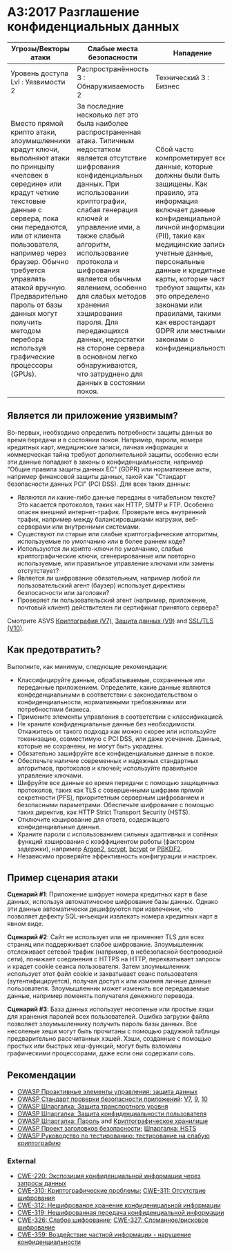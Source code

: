# A3:2017 Разглашение конфиденциальных данных

| Угрозы/Векторы атаки | Слабые места безопасности | Нападение |
| -- | -- | -- |
| Уровень доступа Lvl : Уязвимости 2 | Распространённость 3 : Обнаруживаемость 2 | Технический 3 : Бизнес |
| Вместо прямой крипто атаки, злоумышленники крадут ключи, выполняют атаки по принцыпу «человек в середине» или крадут четкие текстовые данные с сервера, пока они передаются, или от клиента пользователя, например через браузер. Обычно требуется управлять атакой вручную. Предварительно пароль от базы данных могут получить методом перебора используя  графические процессоры (GPUs). | За последние несколько лет это была наиболее распространенная атака. Типичным недостатком является отсутствие шифрования конфиденциальных данных. При использовании криптографии, слабая генерация ключей и управление ими, а также слабый алгоритм, использование протокола и шифрования является обычным явлением, особенно для слабых методов хранения хэширования пароля. Для передающихся данных, недостатки на стороне сервера в основном легко обнаруживаются, что затруднено для данных в состоянии покоя. | Сбой часто компрометирует все данные, которые должны были быть защищены. Как правило, эта информация включает данные конфиденциальной личной информации (PII), такие как медицинские записи, учетные данные, персональные данные и кредитные карты, которые часто требуют защиты, как это определено законами или правилами, такими как евростандарт GDPR или местными законами о конфиденциальности.|

## Является ли приложение уязвимым?

Во-первых, необходимо определить потребности защиты данных во время передачи и в состоянии покоя. Например, пароли, номера кредитных карт, медицинские записи, личная информация и коммерческая тайна требуют дополнительной защиты, особенно если эти данные попадают в законы о конфиденциальности, например "Общие правила защиты данных ЕС" (GDPR) или нормативные акты, например финансовой защиты данных, такой как "Cтандарт безопасности данных PCI" (PCI DSS). Для всех таких данных:

* Являются ли какие-либо данные переданы в читабельном тексте? Это касается протоколов, таких как HTTP, SMTP и FTP. Особенно опасен внешний интернет-трафик. Проверьте весь внутренний трафик, например между балансировщиками нагрузки, веб-серверами или внутренними системами.
* Существуют ли старые или слабые криптографические алгоритмы, используемые по умолчанию или в более раннем коде? 
* Используются ли крипто-ключи по умолчанию, слабые криптографические ключи, сгенерированные или повторно используемые, или правильное управление ключами или замены отстутствует?
* Является ли шифрование обязательным, например любой ли пользовательский агент (баузер) использует директивы безпосасности или заголовки?
* Проверяет ли пользовательский агент (например, приложение, почтовый клиент) действителен ли сертификат принятого сервера?

Смотрите ASVS [Криптография (V7)](https://www.owasp.org/index.php/ASVS_V7_Cryptography), [Защита данных (V9)](https://www.owasp.org/index.php/ASVS_V9_Data_Protection) and [SSL/TLS (V10)](https://www.owasp.org/index.php/ASVS_V10_Communications).

## Как предотвратить?

Выполните, как минимум, следующие рекомендации:

* Классифицируйте данные, обрабатываемые, сохраненные или переданные приложением. Определите, какие данные являются конфеденциальными в соответствии с законодательством о конфиденциальности, нормативными требованиями или потребностями бизнеса.
* Примените элементы управления в соответствии с классификацией.
* Не храните конфиденциальные данные без необходимости. Откажитесь от такого подхода как можно скорее или используйте токенизацию, совместимую с PCI DSS, или даже усечение. Данные, которые не сохранены, не могут быть украдены.
* Обязательно зашифруйте все конфиденциальные данные в покое.
* Обеспечьте наличие современных и надежных стандартных алгоритмов, протоколов и ключей; используйте правильное управление ключами.
* Шифруйте все данные во время передачи с помощью защищенных протоколов, таких как TLS с совершенными шифрами прямой секретности (PFS), приоритетным серверным шифрованием и безопасными параметрами. Обеспечьте шифрование с помощью таких директив, как HTTP Strict Transport Security (HSTS).
* Отключите кэширование для ответа, содержащего конфиденциальные данные.
* Храните пароли с использованием сильных адаптивных и солёных функций хэширования с коэффициентом работы (фактором задержки), например [Argon2](https://www.cryptolux.org/index.php/Argon2), [scrypt](https://wikipedia.org/wiki/Scrypt), [bcrypt](https://wikipedia.org/wiki/Bcrypt) or [PBKDF2](https://wikipedia.org/wiki/PBKDF2).
* Независимо проверяйте эффективность конфигурации и настроек.

## Пример сценария атаки

**Сценарий #1**: Приложение шифрует номера кредитных карт в базе данных, используя автоматическое шифрование базы данных. Однако эти данные автоматически дешифруются при извлечении, что позволяет дефекту SQL-инъекции извлекать номера кредитных карт в явном виде.

**Сценарий #2**: Сайт не использует или не применяет TLS для всех страниц или поддерживает слабое шифрование. Злоумышленник отслеживает сетевой трафик (например, в небезопасной беспроводной сети), понижает соединения с HTTPS на HTTP, перехватывает запросы и крадет cookie сеанса пользователя. Затем злоумышленник использует этот файл cookie и захватывает сеанс пользователя (аутентифицируется), получая доступ к или изменяя личные данные пользователя. Злоумышленник может изменить все передаваемые данные, например поменять получателя денежного перевода.

**Сценарий #3**: База данных использует несоленые или простые хэши для хранения паролей всех пользователей. Ошибка загрузки файла позволяет злоумышленнику получить пароль базы данных. Все несоленые хеши могут быть прочитаны с помощью радужной таблицы предварительно рассчитанных хэшей. Хэши, созданные с помощью простых или быстрых хеш-функций, могут быть взломаны графическими процессорами, даже если они содержали соль. 

## Рекомендации

* [OWASP Проактивные элементы управления: защита данных](https://www.owasp.org/index.php/OWASP_Proactive_Controls#7:_Protect_Data)
* [OWASP Стандарт проверки безопасности приложений]((https://www.owasp.org/index.php/Category:OWASP_Application_Security_Verification_Standard_Project)): [V7](https://www.owasp.org/index.php/ASVS_V7_Cryptography), [9](https://www.owasp.org/index.php/ASVS_V9_Data_Protection), [10](https://www.owasp.org/index.php/ASVS_V10_Communications)
* [OWASP Шпаргалка: Защита транспортного уровня](https://www.owasp.org/index.php/Transport_Layer_Protection_Cheat_Sheet)
* [OWASP Шпаргалка: Защита конфиденциальности пользователя](https://www.owasp.org/index.php/User_Privacy_Protection_Cheat_Sheet)
* [OWASP Шпаргалка: Пароль](https://www.owasp.org/index.php/Password_Storage_Cheat_Sheet) and [Криптографическое хранилище](https://www.owasp.org/index.php/Cryptographic_Storage_Cheat_Sheet)
* [OWASP Проект заголовков безопасности](https://www.owasp.org/index.php/OWASP_Secure_Headers_Project); [Шпаргалка: HSTS](https://www.owasp.org/index.php/HTTP_Strict_Transport_Security_Cheat_Sheet)
* [OWASP Руководство по тестированию: тестирование на слабую криптографию](https://www.owasp.org/index.php/Testing_for_weak_Cryptography)

### External

* [CWE-220: Экспозиция конфиденциальной информации через запросы данных](https://cwe.mitre.org/data/definitions/220.html)
* [CWE-310: Криптографические проблемы](https://cwe.mitre.org/data/definitions/310.html); [CWE-311: Отсутствие шифрования](https://cwe.mitre.org/data/definitions/311.html)
* [CWE-312: Нешифрованое хранение конфиденицальной информации](https://cwe.mitre.org/data/definitions/312.html)
* [CWE-319: Нешифрованная передача конфиденциальной информации](https://cwe.mitre.org/data/definitions/319.html)
* [CWE-326: Слабое шифрование](https://cwe.mitre.org/data/definitions/326.html); [CWE-327: Сломанное/рисковое шифрование](https://cwe.mitre.org/data/definitions/327.html)
* [CWE-359: Воздействие частной информации - нарушение конфиденциальности](https://cwe.mitre.org/data/definitions/359.html)
